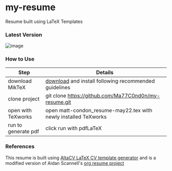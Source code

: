 # my-resume
Resume built using LaTeX Templates


### Latest Version
![image](https://user-images.githubusercontent.com/10655290/169173087-c1fc46d6-86af-4b12-98c6-9e976de27224.png)


### How to Use

| Step | Details |
| ---  | ---     |
| download MikTeX | [download](https://miktex.org/download) and install following recommended guidelines |
| clone project | git clone https://github.com/Ma77C0nd0n/my-resume.git |
| open with TeXworks | open matt-condon_resume-may22.tex with newly installed TeXworks  |
| run to generate pdf | click run with pdfLaTeX |

### References

This resume is built using [AltaCV LaTeX CV template generator](https://github.com/liantze/AltaCV) and is a modified version of Aidan Scannell's [org resume project](https://github.com/aidanscannell/my-org-resume) 

